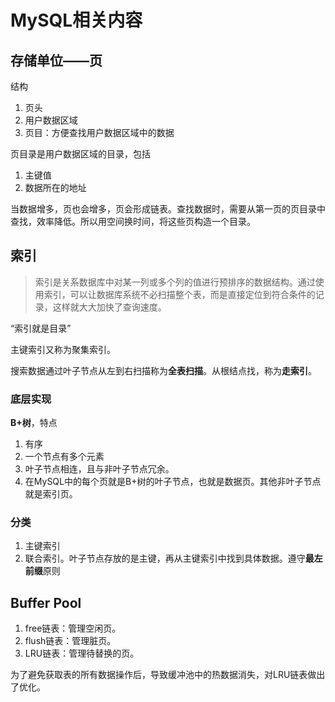# MySQL相关内容

## 存储单位——页
结构
1. 页头
2. 用户数据区域
3. 页目：方便查找用户数据区域中的数据

页目录是用户数据区域的目录，包括
1. 主键值
2. 数据所在的地址

当数据增多，页也会增多，页会形成链表。查找数据时，需要从第一页的页目录中查找，效率降低。所以用空间换时间，将这些页构造一个目录。


## 索引
> 索引是关系数据库中对某一列或多个列的值进行预排序的数据结构。通过使用索引，可以让数据库系统不必扫描整个表，而是直接定位到符合条件的记录，这样就大大加快了查询速度。

“索引就是目录”

主键索引又称为聚集索引。

搜索数据通过叶子节点从左到右扫描称为**全表扫描**。从根结点找，称为**走索引**。


### 底层实现
**B+树**，特点 
1. 有序
2. 一个节点有多个元素
3. 叶子节点相连，且与非叶子节点冗余。
4. 在MySQL中的每个页就是B+树的叶子节点，也就是数据页。其他非叶子节点就是索引页。
   

### 分类
1. 主键索引
2. 联合索引。叶子节点存放的是主键，再从主键索引中找到具体数据。遵守**最左前缀**原则

## Buffer Pool
1. free链表：管理空闲页。
2. flush链表：管理脏页。
3. LRU链表：管理待替换的页。

为了避免获取表的所有数据操作后，导致缓冲池中的热数据消失，对LRU链表做出了优化。
